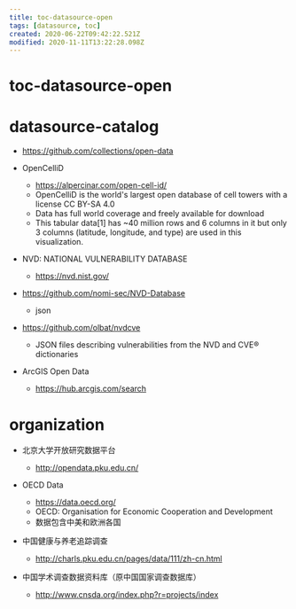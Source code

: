 ```yaml
---
title: toc-datasource-open
tags: [datasource, toc]
created: 2020-06-22T09:42:22.521Z
modified: 2020-11-11T13:22:28.098Z
---
```


# toc-datasource-open

# datasource-catalog

- https://github.com/collections/open-data

- OpenCelliD
  - https://alpercinar.com/open-cell-id/
  - OpenCelliD is the world's largest open database of cell towers with a license CC BY-SA 4.0
  - Data has full world coverage and freely available for download
  - This tabular data[1] has ~40 million rows and 6 columns in it but only 3 columns (latitude, longitude, and type) are used in this visualization.


- NVD: NATIONAL VULNERABILITY DATABASE
  - https://nvd.nist.gov/
- https://github.com/nomi-sec/NVD-Database
  - json
- https://github.com/olbat/nvdcve
  - JSON files describing vulnerabilities from the NVD and CVE® dictionaries

- ArcGIS Open Data
  - https://hub.arcgis.com/search
# organization

- 北京大学开放研究数据平台
  - http://opendata.pku.edu.cn/

- OECD Data
  - https://data.oecd.org/
  - OECD: Organisation for Economic Cooperation and Development
  - 数据包含中美和欧洲各国

- 中国健康与养老追踪调查
  - http://charls.pku.edu.cn/pages/data/111/zh-cn.html

- 中国学术调查数据资料库（原中国国家调查数据库）
  - http://www.cnsda.org/index.php?r=projects/index

